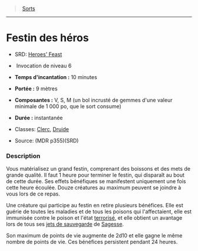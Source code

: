﻿---
!SpellItem
Family: SpellHD
Name: Festin des héros
Type: Invocation
Level: 6
CastingTime: 10 minutes
Range: 9 mètres
Components: V, S, M (un bol incrusté de gemmes d'une valeur minimale de 1 000 po, que le sort consume)
Duration: instantanée
Classes: '[Clerc](hd_cleric.md), [Druide](hd_druid.md)'
Source: (MDR p355)(SRD)
AltName: "[Heroes' Feast](srd_spells_heroes_feast.md)"
Id: spells_hd.md#festin-des-héros
ParentLink: spells_hd.md#sorts
ParentName: Sorts
NameLevel: 1
Attributes:
  Name: Festin des héros
  Markdown: >+
    # <!--Name-->Festin des héros<!--/Name-->


    - SRD: <!--AltName-->[Heroes' Feast](srd_spells_heroes_feast.md)<!--/AltName-->


    -  <!--Type-->Invocation<!--/Type--> de niveau <!--Level-->6<!--/Level-->


    - **Temps d'incantation :** <!--CastingTime-->10 minutes<!--/CastingTime-->


    - **Portée :** <!--Range-->9 mètres<!--/Range-->


    - **Composantes :** <!--Components-->V, S, M (un bol incrusté de gemmes d'une valeur minimale de 1 000 po, que le sort consume)<!--/Components-->


    - **Durée :** <!--Duration-->instantanée<!--/Duration-->


    - Classes: <!--Classes-->[Clerc](hd_cleric.md), [Druide](hd_druid.md)<!--/Classes-->


    - Source: <!--Source-->(MDR p355)(SRD)<!--/Source-->


    ### Description


    Vous matérialisez un grand festin, comprenant des boissons et des mets de grande qualité. Il faut 1 heure pour terminer le festin, qui disparaît au bout de cette durée. Ses effets bénéfiques se manifestent uniquement une fois cette heure écoulée. Douze créatures au maximum peuvent se joindre à vous lors de ce repas.


    Une créature qui participe au festin en retire plusieurs bénéfices. Elle est guérie de toutes les maladies et de tous les poisons qui l'affectaient, elle est immunisée contre le poison et l'état [terrorisé](hd_conditions_terrorise.md), et elle obtient un avantage lors de tous ses [jets de sauvegarde](hd_abilities_jets_de_sauvegarde.md) de [Sagesse](hd_abilities_wisdom.md).


    Son maximum de points de vie augmente de 2d10 et elle gagne le même nombre de points de vie. Ces bénéfices persistent pendant 24 heures.

  AltName: "[Heroes' Feast](srd_spells_heroes_feast.md)"
  Type: Invocation
  Level: 6
  CastingTime: 10 minutes
  Range: 9 mètres
  Components: V, S, M (un bol incrusté de gemmes d'une valeur minimale de 1 000 po, que le sort consume)
  Duration: instantanée
  Classes: '[Clerc](hd_cleric.md), [Druide](hd_druid.md)'
  Source: (MDR p355)(SRD)
AttributesDictionary: >+
  Name: Festin des héros

  Markdown: >+

    # <!--Name-->Festin des héros<!--/Name-->





    - SRD: <!--AltName-->[Heroes' Feast](srd_spells_heroes_feast.md)<!--/AltName-->





    -  <!--Type-->Invocation<!--/Type--> de niveau <!--Level-->6<!--/Level-->





    - **Temps d'incantation :** <!--CastingTime-->10 minutes<!--/CastingTime-->





    - **Portée :** <!--Range-->9 mètres<!--/Range-->





    - **Composantes :** <!--Components-->V, S, M (un bol incrusté de gemmes d'une valeur minimale de 1 000 po, que le sort consume)<!--/Components-->





    - **Durée :** <!--Duration-->instantanée<!--/Duration-->





    - Classes: <!--Classes-->[Clerc](hd_cleric.md), [Druide](hd_druid.md)<!--/Classes-->





    - Source: <!--Source-->(MDR p355)(SRD)<!--/Source-->





    ### Description





    Vous matérialisez un grand festin, comprenant des boissons et des mets de grande qualité. Il faut 1 heure pour terminer le festin, qui disparaît au bout de cette durée. Ses effets bénéfiques se manifestent uniquement une fois cette heure écoulée. Douze créatures au maximum peuvent se joindre à vous lors de ce repas.





    Une créature qui participe au festin en retire plusieurs bénéfices. Elle est guérie de toutes les maladies et de tous les poisons qui l'affectaient, elle est immunisée contre le poison et l'état [terrorisé](hd_conditions_terrorise.md), et elle obtient un avantage lors de tous ses [jets de sauvegarde](hd_abilities_jets_de_sauvegarde.md) de [Sagesse](hd_abilities_wisdom.md).





    Son maximum de points de vie augmente de 2d10 et elle gagne le même nombre de points de vie. Ces bénéfices persistent pendant 24 heures.



  AltName: "[Heroes' Feast](srd_spells_heroes_feast.md)"

  Type: Invocation

  Level: 6

  CastingTime: 10 minutes

  Range: 9 mètres

  Components: V, S, M (un bol incrusté de gemmes d'une valeur minimale de 1 000 po, que le sort consume)

  Duration: instantanée

  Classes: '[Clerc](hd_cleric.md), [Druide](hd_druid.md)'

  Source: (MDR p355)(SRD)

---
> [Sorts](hd_spells.md)

---

# Festin des héros

- SRD: [Heroes' Feast](srd_spells_heroes_feast.md)

-  Invocation de niveau 6

- **Temps d'incantation :** 10 minutes

- **Portée :** 9 mètres

- **Composantes :** V, S, M (un bol incrusté de gemmes d'une valeur minimale de 1 000 po, que le sort consume)

- **Durée :** instantanée

- Classes: [Clerc](hd_cleric.md), [Druide](hd_druid.md)

- Source: (MDR p355)(SRD)

### Description

Vous matérialisez un grand festin, comprenant des boissons et des mets de grande qualité. Il faut 1 heure pour terminer le festin, qui disparaît au bout de cette durée. Ses effets bénéfiques se manifestent uniquement une fois cette heure écoulée. Douze créatures au maximum peuvent se joindre à vous lors de ce repas.

Une créature qui participe au festin en retire plusieurs bénéfices. Elle est guérie de toutes les maladies et de tous les poisons qui l'affectaient, elle est immunisée contre le poison et l'état [terrorisé](hd_conditions_terrorise.md), et elle obtient un avantage lors de tous ses [jets de sauvegarde](hd_abilities_jets_de_sauvegarde.md) de [Sagesse](hd_abilities_wisdom.md).

Son maximum de points de vie augmente de 2d10 et elle gagne le même nombre de points de vie. Ces bénéfices persistent pendant 24 heures.

